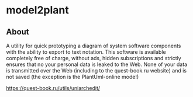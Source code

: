 # model2plant

## About

A utility for quick prototyping a diagram of system software components with the ability to export to text notation.
This software is available completely free of charge, without ads, hidden subscriptions and strictly ensures that no your personal data is leaked to the Web.
None of your data is transmitted over the Web (including to the quest-book.ru website) and is not saved (the exception is the PlantUml-online mode!)

https://quest-book.ru/utils/uniarchedit/
